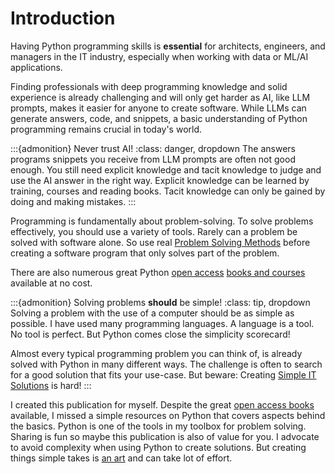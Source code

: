 # Introduction

Having Python programming skills is **essential** for architects, engineers, and managers in the IT industry, especially when working with data or ML/AI applications.

Finding professionals with deep programming knowledge and solid experience is already challenging and will only get harder as AI, like LLM prompts, makes it easier for anyone to create software. While LLMs can generate answers, code, and snippets, a basic understanding of Python programming remains crucial in today's world.

:::{admonition} Never trust AI!
:class: danger, dropdown
The answers programs snippets you receive from LLM prompts are often not good enough. You still need explicit knowledge and tacit knowledge to judge and use the AI answer in the right way. Explicit knowledge can be learned by training, courses and reading books. Tacit knowledge can only be gained by doing and making mistakes. 
:::

Programming is fundamentally about problem-solving. To solve problems effectively, you should use a variety of tools. Rarely can a problem be solved with software alone. So use real [Problem Solving Methods](https://www.bm-support.org/problem-solving-methods/) before creating a software program that only solves part of the problem.


There are also numerous great Python [open access](https://book.the-turing-way.org/reproducible-research/open/open-access.html) [books and courses](bookreferences) available at no cost. 


:::{admonition} Solving problems **should** be simple!
:class: tip, dropdown
Solving a problem with the use of a computer should be as simple as possible. I have used many programming languages. A language is a tool. No tool is perfect. But Python comes close the simplicity scorecard! 

Almost every typical programming problem you can think of, is already solved with Python in many different ways. The challenge is often to search for a good solution that fits your use-case. But beware: Creating [Simple IT Solutions](https://nocomplexity.com/documents/reports/SimplifyIT.pdf) is hard!
:::


I created this publication for myself. Despite the great [open access books](generatedfiles/overview) available, I missed a simple resources on Python that covers aspects behind the basics. Python is one of the tools in my toolbox for problem solving. Sharing is fun so maybe this publication is also of value for you. I advocate to avoid complexity when using Python to create solutions. But creating things simple takes is [an art](https://nocomplexity.com/business/) and can take lot of effort. 
